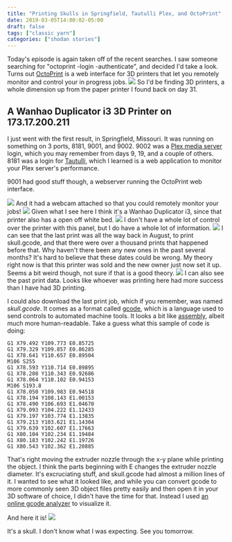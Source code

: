 ```yaml
---
title: "Printing Skulls in Springfield, Tautulli Plex, and OctoPrint"
date: 2019-03-05T14:00:02-05:00
draft: false
tags: ["classic yarn"]
categories: ["shodan stories"]
---
```


Today's episode is again taken off of the recent searches. I saw someone searching for "octoprint -login -authenticate", and decided I'd take a look. Turns out [OctoPrint](https://octoprint.org/) is a web interface for 3D printers that let you remotely monitor and control your in progress jobs.
![](/images/100Days/Day61/octoprint.png)
So I'd be finding 3D printers, a whole dimension up from the paper printer I found back on day 31.

## A Wanhao Duplicator i3 3D Printer on 173.17.200.211
I just went with the first result, in Springfield, Missouri. It was running on something on 3 ports, 8181, 9001, and 9002. 9002 was a [Plex media server](https://www.plex.tv/) login, which you may remember from days 9, 19, and a couple of others. 8181 was a login for [Tautulli](https://tautulli.com/), which I learned is a web application to monitor your Plex server's performance.

9001 had good stuff though, a webserver running the OctoPrint web interface.

![](/images/100Days/Day61/firstlook.png)
And it had a webcam attached so that you could remotely monitor your jobs!
![](/images/100Days/Day61/webcam.png)
Given what I see here I think it's a Wanhao Duplicator i3, since that printer also has a open off white bed.
![](/images/100Days/Day61/wanhao.png)
I don't have a whole lot of control over the printer with this panel, but I do have a whole lot of information.
![](/images/100Days/Day61/history.png)
I can see that the last print was all the way back in August, to print skull.gcode, and that there were over a thousand prints that happened before that. Why haven't there been any new ones in the past several months? It's hard to believe that these dates could be wrong. My theory right now is that this printer was sold and the new owner just now set it up. Seems a bit weird though, not sure if that is a good theory.
![](/images/100Days/Day61/success.png)
I can also see the past print data. Looks like whoever was printing here had more success than I have had 3D printing.

I could also download the last print job, which if you remember, was named _skull.gcode_. It comes as a format called [gcode](https://en.wikipedia.org/wiki/G-code), which is a language used to send controls to automated machine tools. It looks a bit like [assembly](https://en.wikipedia.org/wiki/Assembly_language), albeit much more human-readable. Take a guess what this sample of code is doing:

```
G1 X79.492 Y109.773 E0.85725
G1 X79.329 Y109.857 E0.86285
G1 X78.641 Y110.657 E0.89504
M106 S255
G1 X78.593 Y110.714 E0.89895
G1 X78.208 Y110.343 E0.92686
G1 X78.064 Y110.102 E0.94153
M106 S193.8
G1 X78.050 Y109.983 E0.94518
G1 X78.194 Y108.143 E1.00153
G1 X78.490 Y106.693 E1.04670
G1 X79.093 Y104.222 E1.12433
G1 X79.197 Y103.774 E1.13835
G1 X79.213 Y103.621 E1.14304
G1 X79.639 Y102.607 E1.17663
G1 X80.104 Y102.234 E1.19484
G1 X80.183 Y102.242 E1.19726
G1 X80.543 Y102.362 E1.20885
```
That's right moving the extruder nozzle through the x-y plane while printing the object. I think the parts beginning with E changes the extruder nozzle diameter. It's excruciating stuff, and skull.gcode had almost a million lines of it. I wanted to see what it looked like, and while you can convert gcode to more commonly seen 3D object files pretty easily and then open it in your 3D software of choice, I didn't have the time for that. Instead I used [an online gcode analyzer](http://gcode.ws/) to visualize it.

And here it is!
![](/images/100Days/Day61/skull.png)

It's a skull. I don't know what I was expecting. See you tomorrow.
